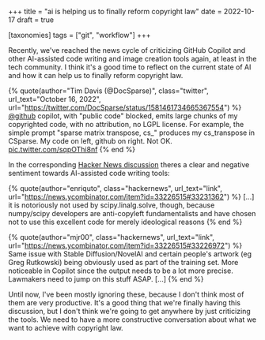 +++
title = "ai is helping us to finally reform copyright law"
date = 2022-10-17
draft = true

[taxonomies]
tags = ["git", "workflow"]
+++

Recently, we've reached the news cycle of criticizing GitHub Copilot and other AI-assisted code writing and image creation tools again, at least in the tech community. I think it's a good time to reflect on the current state of AI and how it can help us to finally reform copyright law.

{% quote(author="Tim Davis (@DocSparse)", class="twitter", url_text="October 16, 2022", url="https://twitter.com/DocSparse/status/1581461734665367554") %}
<a href="https://twitter.com/github?ref_src=twsrc%5Etfw">@github</a> copilot, with &quot;public code&quot; blocked, emits large chunks of my copyrighted code, with no attribution, no LGPL license. For example, the simple prompt &quot;sparse matrix transpose, cs\_&quot; produces my cs_transpose in CSparse. My code on left, github on right. Not OK. <a href="https://t.co/sqpOThi8nf">pic.twitter.com/sqpOThi8nf</a>
{% end %}

In the corresponding [Hacker News discussion](https://news.ycombinator.com/item?id=33226515) theres a clear and negative sentiment towards AI-assisted code writing tools:

{% quote(author="enriquto", class="hackernews", url_text="link", url="https://news.ycombinator.com/item?id=33226515#33231362") %}
[...] it is notoriously not used by scipy.linalg.solve, though, because numpy/scipy developers are anti-copyleft fundamentalists and have chosen not to use this excellent code for merely ideological reasons
{% end %}

{% quote(author="mjr00", class="hackernews", url_text="link", url="https://news.ycombinator.com/item?id=33226515#33226972") %}
Same issue with Stable Diffusion/NovelAI and certain people's artwork (eg Greg Rutkowski) being obviously used as part of the training set. More noticeable in Copilot since the output needs to be a lot more precise.
Lawmakers need to jump on this stuff ASAP. [...]
{% end %}

Until now, I've been mostly ignoring these, because I don't think most of them are very productive. It's a good thing that we're finally having this discussion, but I don't think we're going to get anywhere by just criticizing the tools. We need to have a more constructive conversation about what we want to achieve with copyright law.
